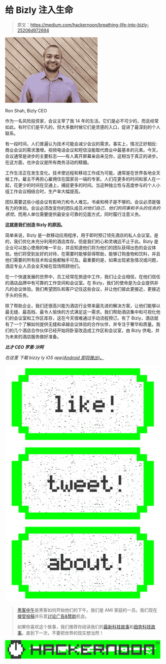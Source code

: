 # 给 Bizly 注入生命

> 原文：<https://medium.com/hackernoon/breathing-life-into-bizly-25206d972694>

![](img/604a59e86b943cd5b3a2a6a6f939dcf5.png)

Ron Shah, Bizly CEO

作为一名风险投资家，会议主宰了我 14 年的生活。它们是必不可少的，而且经常如此。有时它们是平凡的，但大多数时候它们是灵感的入口，促进了最深刻的个人联系。

有一段时间，人们普遍认为技术可能会减少会议的需求。事实上，情况正好相反:商业会议的需求激增。视频电话会议和短信没能取代商业中最基本的元素。今天，会议通常是进步的主要标志——有人离开屏幕亲自来见你，这相当于真正的进步。在这方面，也许会议是所有商务活动的精髓。

工作生活正在发生变化。技术使远程和移动工作成为可能，通常是在世界各地全天候工作。雇主不再担心雇佣住在国家另一端的专家。人们花更多的时间和家人在一起，花更少的时间在交通上，捕捉更多的时间。当这种独立性与高度参与的个人小组工作会议相结合时，生产率大幅提高。

团队需要这些小组会议有影响力和令人难忘。书桌和椅子是不够的。会议必须是强有力的体验。会议必须改变你的团队成员*对他们自己、他们的同事和手头的任务的感觉*。而用人单位需要提供最安全可靠的见面方式，同时履行注意义务。

**这就是我们创造 Bizly 的原因。**

简单来说，Bizly 是一款移动应用程序，用于即时预订领先酒店的私人会议室。是的，我们优化未充分利用的酒店库存。但是我们的心和灵魂远不止于此。Bizly 是企业可以放心使用的唯一平台，并且知道他们将为他们的团队获得出色的会议体验。他们将受到友好的对待，在需要时能够获得帮助，能够订购食物和饮料，并且他们需要的所有技术和设施都触手可及。最重要的是，如果出现紧急情况或问题，酒店专业人员会全天候在现场照顾他们。

在一个快速发展的世界中，员工经常在旅途中工作，我们让企业相信，在他们信任的酒店品牌中有可靠的工作空间和会议室。在 Bizly，我们的使命是为企业提供非凡的会议体验。我们希望团队和客户记住这些会议，并让他们彼此更接近，更接近手头的任务。

除了帮助企业，我们还很高兴能为酒店行业带来最先进的解决方案，让他们能够以最无缝、最高档、最令人愉快的方式满足这一需求。我们帮助酒店集中和可视化他们的会议室和工作区库存，这在今天很难通过手动流程预订。有了 Bizly，酒店就有了一个了解如何提供无缝和卓越会议体验的合作伙伴，并专注于奢华和质量。我们的几个酒店合作伙伴已经开始将卧室改造成工作区和会议室，由 Bizly 供电，并为未来的酒店服务做好准备。

***比才 CEO 罗恩·沙阿***

*在这里* *下载 bizzy ly iOS app*[*(Android 即将推出)。*](https://itunes.apple.com/app/id1043106556)

[![](img/50ef4044ecd4e250b5d50f368b775d38.png)](http://bit.ly/HackernoonFB)[![](img/979d9a46439d5aebbdcdca574e21dc81.png)](https://goo.gl/k7XYbx)[![](img/2930ba6bd2c12218fdbbf7e02c8746ff.png)](https://goo.gl/4ofytp)

> [黑客中午](http://bit.ly/Hackernoon)是黑客如何开始他们的下午。我们是 AMI 家庭的一员。我们现在[接受投稿](http://bit.ly/hackernoonsubmission)并乐意[讨论广告&赞助](mailto:partners@amipublications.com)机会。
> 
> 如果你喜欢这个故事，我们推荐你阅读我们的[最新科技故事](http://bit.ly/hackernoonlatestt)和[趋势科技故事](https://hackernoon.com/trending)。直到下一次，不要把世界的现实想当然！

[![](img/be0ca55ba73a573dce11effb2ee80d56.png)](https://goo.gl/Ahtev1)
